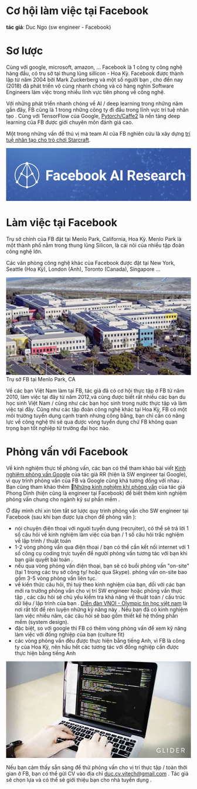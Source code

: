 Cơ hội làm việc tại Facebook
===============================

**tác giả**: Duc Ngo (sw engineer - Facebook)

Sơ lược
======================================================================================================================================
Cùng với google, microsoft, amazon, ... Facebook là 1 công ty công nghệ hàng đầu, có trụ sở tại thung lũng sillicon - Hoa Kỳ. Facebook được thành lập từ năm 2004 bởi Mark Zuckerberg và một số người bạn , cho đến nay (2018) đã phát triển vô cùng nhanh chóng và có hàng nghìn Software Engineers làm việc trong nhiều lĩnh vực tiên phong về công nghệ.

Với những phát triển nhanh chóng về AI / deep learning  trong những năm gần đây, FB cũng là 1 trong những công ty đi đầu trong lĩnh vực trí tuệ nhân tạo . Cùng với TensorFlow của Google, [Pytorch/Caffe2](https://github.com/pytorch/pytorch) là nền tảng deep learning của FB được giới chuyên môn đánh giá cao.  

Một trong những vấn đề thú vị mà team AI của FB nghiên cứu là xây dựng [trí tuệ nhân tạo cho trò chơi Starcraft](https://research.fb.com/publications/stardata-a-starcraft-ai-research-dataset/). 

![Facebook-AI](fb-ai-logo.png)

Làm việc tại Facebook
======================================================================================================================================

Trụ sở chính của FB đặt tại Menlo Park, California, Hoa Kỳ. Menlo Park là một thành phố nằm trong thung lũng Silicon, là cái nôi của nhiều tập đoàn công nghệ lớn.

Các văn phòng công nghệ khác của Facebook được đặt tại New York, Seattle (Hoa Kỳ), London (Anh), Toronto (Canada), Singapore ...

![Facebook-headquarter](fb-mpk.jpg)
Trụ sở FB tại Menlo Park, CA

Về các bạn Việt Nam làm tại FB, tác giả đã có cơ hội thực tập ở FB từ năm 2010, làm việc tại đây từ năm 2012,và cũng được biết rất nhiều các bạn du học sinh Việt Nam / cũng như các bạn học sinh trong nước thực tập và làm việc tại đây. Cũng như các tập đoàn công nghệ khác tại Hoa Kỳ, FB có một môi trường tuyển dụng cạnh tranh nhưng công bằng, bạn chỉ cần có năng lực về công nghệ thì sẽ qua được vòng tuyển dụng chứ FB không quan trọng bạn tốt nghiệp từ trường đại học nào.

Phỏng vấn với Facebook
======================================================================================================================================
Về kinh nghiệm thực tế phỏng vấn, các bạn có thể tham khảo bài viết [Kinh nghiệm phỏng vấn Google](kinh-nghiem-phong-van-google.md) của tác giả RR (hiện là SW engineer tại Google), vì quy trình phỏng vấn của FB và Google cũng khá tương đồng với nhau . Bạn cũng tham khảo thêm [Những kinh nghiệm khi phỏng vấn](kinh-nghiem-chung-khi-phong-van.md) của tác giả Phong Dinh (hiện cũng là engineer tại Facebook) để biết thêm kinh nghiệm phỏng vấn chung cho ngành kỹ sư phần mềm .

Ở đây mình chỉ xin tóm tắt sơ lược quy trình phỏng vấn cho SW engineer tại Facebook (sau khi bạn được lựa chọn để phỏng vấn ):

* nói chuyện điện thoại với nguời tuyển dụng (recruiter), có thể sẽ trả lời 1 số câu hỏi về kinh nghiệm làm việc của bạn / 1 số câu hỏi trắc nghiệm về lập trình / thuật toán
* 1-2 vòng phỏng vấn qua điện thoại / bạn có thể cần kết nối internet với 1 số công cụ coding trực tuyến để người phỏng vấn tương tác với bạn khi bạn giải quyết bài toán .
* nếu qua vòng phỏng vấn điện thoại, bạn sẽ có buổi phỏng vấn "on-site" (tại 1 trong các trụ sở công ty/ hoặc qua Skype). phỏng vấn on-site bao gồm 3-5 vòng phỏng vấn liên tục. 
* về kiến thức câu hỏi, thì tuỳ theo kinh nghiệm của bạn, đối với các bạn mới ra trường phỏng vấn cho vị trí SW engineer hoặc phỏng vấn thực tập , các câu hỏi sẽ chủ yếu kiểm tra khả năng về thuật toán / cấu trúc dữ liệu / lập trình của bạn . [Diễn đàn VNOI - Olympic tin học việt nam](http://vnoi.info/) là nơi rất tốt để rèn luyện những kỹ năng này . Nếu bạn đã có kinh nghiệm làm việc nhiều năm, các câu hỏi sẽ bao gồm thiết kế hệ thống phần mềm (system design).
* đặc biệt, so với google thì FB có thêm vòng phỏng vấn để xem kỹ năng làm việc với đồng nghiệp của bạn (culture fit)
* các vòng phỏng vấn đều được thực hiện bằng tiếng Anh, vì FB là công ty của Hoa Kỳ, nên hầu hết các tương tác với đồng nghiệp cần được thực hiện bằng tiếng Anh

![coding-interview](interview-img.jpg)

Nếu bạn cảm thấy sẵn sàng để thử phỏng vấn cho vị trí thực tập / toàn thời gian ở FB, bạn có thể gửi CV vào địa chỉ duc.cv.vitech@gmail.com . Tác giả sẽ chọn lựa và có thể sẽ giới thiệu bạn cho nhà tuyển dụng .





